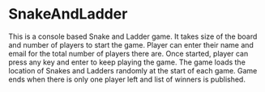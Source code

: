 # SnakeAndLadder
This is a console based Snake and Ladder game. It takes size of the board and number of players to start the game.
Player can enter their name and email for the total number of players there are.
Once started, player can press any key and enter to keep playing the game.
The game loads the location of Snakes and Ladders randomly at the start of each game.
Game ends when there is only one player left and list of winners is published.
